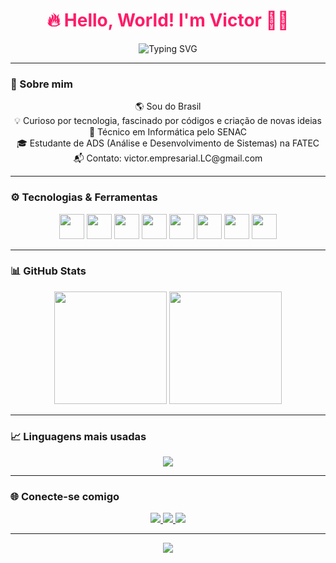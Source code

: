 <h1 align="center" style="color:#ff1b68;">🔥 Hello, World! I'm Victor 👨‍💻</h1>

<p align="center">
  <img src="https://readme-typing-svg.herokuapp.com?color=F7B267&size=22&center=true&vCenter=true&multiline=true&lines=Seja+bem-vindo+ao+meu+GitHub!;Desenvolvedor+Web+apaixonado+por+tecnologia!+💻" alt="Typing SVG">
</p>

---

### 🚀 Sobre mim

<p align="center">
  🌎 Sou do Brasil <br/>
  💡 Curioso por tecnologia, fascinado por códigos e criação de novas ideias <br/>
  🎯 Técnico em Informática pelo SENAC <br/>
  🎓 Estudante de ADS (Análise e Desenvolvimento de Sistemas) na FATEC <br/>
  📬 Contato: victor.empresarial.LC@gmail.com
</p>

---

### ⚙️ Tecnologias & Ferramentas

<p align="center">
  <img src="https://cdn.jsdelivr.net/gh/devicons/devicon/icons/javascript/javascript-original.svg" width="40" height="40"/>
  <img src="https://cdn.jsdelivr.net/gh/devicons/devicon/icons/html5/html5-original.svg" width="40" height="40"/>
  <img src="https://cdn.jsdelivr.net/gh/devicons/devicon/icons/css3/css3-original.svg" width="40" height="40"/>
  <img src="https://cdn.jsdelivr.net/gh/devicons/devicon/icons/react/react-original.svg" width="40" height="40"/>
  <img src="https://cdn.jsdelivr.net/gh/devicons/devicon/icons/nodejs/nodejs-original.svg" width="40" height="40"/>
  <img src="https://cdn.jsdelivr.net/gh/devicons/devicon/icons/php/php-original.svg" width="40" height="40"/>
  <img src="https://cdn.jsdelivr.net/gh/devicons/devicon/icons/android/android-original.svg" width="40" height="40"/>
  <img src="https://cdn.jsdelivr.net/gh/devicons/devicon/icons/git/git-original.svg" width="40" height="40"/>
</p>

---

### 📊 GitHub Stats

<div align="center">
  <img height="180em" src="https://github-readme-stats.vercel.app/api?username=Ve3e3&show_icons=true&theme=tokyonight&include_all_commits=true&count_private=true"/>
  <img height="180em" src="https://github-readme-stats.vercel.app/api/top-langs/?username=Ve3e3&layout=compact&langs_count=7&theme=tokyonight"/>
</div>

---

### 📈 Linguagens mais usadas

<div align="center">
  <img src="https://github-readme-stats.vercel.app/api/top-langs/?username=Ve3e3&theme=onedark&layout=donut&langs_count=8" />
</div>

---

### 🌐 Conecte-se comigo

<p align="center">
  <a href="https://www.linkedin.com/in/victor-lima-concei%C3%A7%C3%A3o-a6666a345?utm_source=share&utm_campaign=share_via&utm_content=profile&utm_medium=android_app" target="_blank">
    <img src="https://img.shields.io/badge/LinkedIn-%230077B5.svg?&style=for-the-badge&logo=linkedin&logoColor=white"/>
  </a>
  <a href="https://www.instagram.com/victor_lim_a?igsh=MzY0ZGo4ZG5senk1" target="_blank">
    <img src="https://img.shields.io/badge/Instagram-%23E1306C.svg?&style=for-the-badge&logo=instagram&logoColor=white"/>
  </a>
  <a href="mailto:victor.empresarial.LC@gmail.com">
    <img src="https://img.shields.io/badge/Gmail-%23D14836.svg?&style=for-the-badge&logo=gmail&logoColor=white"/>
  </a>
</p>

---

<p align="center">
  <img src="https://capsule-render.vercel.app/api?type=waving&color=ff0050&height=120&section=footer"/>
</p>
